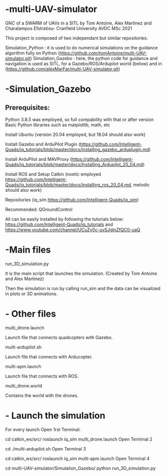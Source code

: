 # -multi-UAV-simulator
GNC of a SWARM of UAVs in a SITL by Tom Antoine, Alex Martinez and Charalampos Efstratiou- Cranfield University AVDC MSc 2021

This project is composed of two independant but similar repositories:

Simulation_Python : it is used to do numerical simulations on the guidance algorithm fully on Python (https://github.com/tomAntoine/multi-UAV-simulator.git)
Simulation_Gazebo : here, the python code for guidance and navigation is used as SITL, for a Gazebo/ROS/Ardupilot world (below) and in (https://github.com/alexMarFar/multi-UAV-simulator.git)

# -Simulation_Gazebo
## Prerequisites:
Python 3.8.5 was employed, so full compability with that or after version Basic Python libraries such as matplotlib, math, etc

Install Ubuntu (version 20.04 employed, but 18.04 should also work)

Install Gazebo and ArduPilot Plugin (https://github.com/Intelligent-Quads/iq_tutorials/blob/master/docs/installing_gazebo_arduplugin.md)

Install ArduPilot and MAVProxy (https://github.com/Intelligent-Quads/iq_tutorials/blob/master/docs/Installing_Ardupilot_20_04.md)

Install ROS and Setup Catkin (noetic employed https://github.com/Intelligent-Quads/iq_tutorials/blob/master/docs/installing_ros_20_04.md, melodic should also work)

Repositories (iq_sim https://github.com/Intelligent-Quads/iq_sim)

Recommended: QGroundControl

All can be easily installed by following the tutorials below: https://github.com/Intelligent-Quads/iq_tutorials and https://www.youtube.com/channel/UCuZy0c-uvSJglnZfQC0-uaQ

# -Main files

run_3D_simulation.py

It is the main script that launches the simulation. (Created by Tom Antoine and Alex Martinez)

Then the simulation is run by calling run_sim and the data can be visualized in plots or 3D animations. 

# - Other files 

multi_drone.launch

Launch file that connects quadcopters with Gazebo. 

multi-ardupilot.sh

Launch file that connects with Arducopter.

multi-apm.launch

Launch file that connects with ROS.

multi_drone.world

Contains the world with the drones.

# - Launch the simulation 
For every launch 
Open 1rst Terminal: 

cd catkin_ws/src/
roslaunch iq_sim multi_drone.launch
Open Terminal 2

cd
./multi-ardupilot.sh
Open Terminal 3

cd catkin_ws/src/
roslaunch iq_sim multi-apm.launch
Open Terminal 4

cd multi-UAV-simulator/Simulation_Gazebo/
python run_3D_simulation.py
